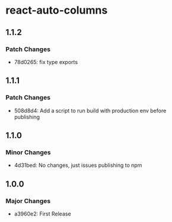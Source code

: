 # react-auto-columns

## 1.1.2

### Patch Changes

- 78d0265: fix type exports

## 1.1.1

### Patch Changes

- 508d8d4: Add a script to run build with production env before publishing

## 1.1.0

### Minor Changes

- 4d31bed: No changes, just issues publishing to npm

## 1.0.0

### Major Changes

- a3960e2: First Release
